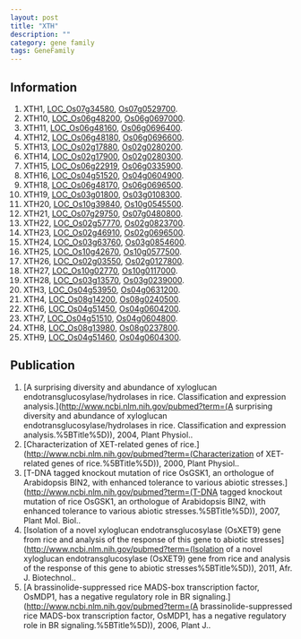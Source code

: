 ```yaml
---
layout: post
title: "XTH"
description: ""
category: gene family
tags: GeneFamily
---
```


## Information
1. XTH1, [LOC_Os07g34580](http://rice.plantbiology.msu.edu/cgi-bin/ORF_infopage.cgi?orf=LOC_Os07g34580), [Os07g0529700](http://rapdb.dna.affrc.go.jp/viewer/gbrowse_details/irgsp1?name=Os07g0529700).
2. XTH10, [LOC_Os06g48200](http://rice.plantbiology.msu.edu/cgi-bin/ORF_infopage.cgi?orf=LOC_Os06g48200), [Os06g0697000](http://rapdb.dna.affrc.go.jp/viewer/gbrowse_details/irgsp1?name=Os06g0697000).
3. XTH11, [LOC_Os06g48160](http://rice.plantbiology.msu.edu/cgi-bin/ORF_infopage.cgi?orf=LOC_Os06g48160), [Os06g0696400](http://rapdb.dna.affrc.go.jp/viewer/gbrowse_details/irgsp1?name=Os06g0696400).
4. XTH12, [LOC_Os06g48180](http://rice.plantbiology.msu.edu/cgi-bin/ORF_infopage.cgi?orf=LOC_Os06g48180), [Os06g0696600](http://rapdb.dna.affrc.go.jp/viewer/gbrowse_details/irgsp1?name=Os06g0696600).
5. XTH13, [LOC_Os02g17880](http://rice.plantbiology.msu.edu/cgi-bin/ORF_infopage.cgi?orf=LOC_Os02g17880), [Os02g0280200](http://rapdb.dna.affrc.go.jp/viewer/gbrowse_details/irgsp1?name=Os02g0280200).
6. XTH14, [LOC_Os02g17900](http://rice.plantbiology.msu.edu/cgi-bin/ORF_infopage.cgi?orf=LOC_Os02g17900), [Os02g0280300](http://rapdb.dna.affrc.go.jp/viewer/gbrowse_details/irgsp1?name=Os02g0280300).
7. XTH15, [LOC_Os06g22919](http://rice.plantbiology.msu.edu/cgi-bin/ORF_infopage.cgi?orf=LOC_Os06g22919), [Os06g0335900](http://rapdb.dna.affrc.go.jp/viewer/gbrowse_details/irgsp1?name=Os06g0335900).
8. XTH16, [LOC_Os04g51520](http://rice.plantbiology.msu.edu/cgi-bin/ORF_infopage.cgi?orf=LOC_Os04g51520), [Os04g0604900](http://rapdb.dna.affrc.go.jp/viewer/gbrowse_details/irgsp1?name=Os04g0604900).
9. XTH18, [LOC_Os06g48170](http://rice.plantbiology.msu.edu/cgi-bin/ORF_infopage.cgi?orf=LOC_Os06g48170), [Os06g0696500](http://rapdb.dna.affrc.go.jp/viewer/gbrowse_details/irgsp1?name=Os06g0696500).
10. XTH19, [LOC_Os03g01800](http://rice.plantbiology.msu.edu/cgi-bin/ORF_infopage.cgi?orf=LOC_Os03g01800), [Os03g0108300](http://rapdb.dna.affrc.go.jp/viewer/gbrowse_details/irgsp1?name=Os03g0108300).
11. XTH20, [LOC_Os10g39840](http://rice.plantbiology.msu.edu/cgi-bin/ORF_infopage.cgi?orf=LOC_Os10g39840), [Os10g0545500](http://rapdb.dna.affrc.go.jp/viewer/gbrowse_details/irgsp1?name=Os10g0545500).
12. XTH21, [LOC_Os07g29750](http://rice.plantbiology.msu.edu/cgi-bin/ORF_infopage.cgi?orf=LOC_Os07g29750), [Os07g0480800](http://rapdb.dna.affrc.go.jp/viewer/gbrowse_details/irgsp1?name=Os07g0480800).
13. XTH22, [LOC_Os02g57770](http://rice.plantbiology.msu.edu/cgi-bin/ORF_infopage.cgi?orf=LOC_Os02g57770), [Os02g0823700](http://rapdb.dna.affrc.go.jp/viewer/gbrowse_details/irgsp1?name=Os02g0823700).
14. XTH23, [LOC_Os02g46910](http://rice.plantbiology.msu.edu/cgi-bin/ORF_infopage.cgi?orf=LOC_Os02g46910), [Os02g0696500](http://rapdb.dna.affrc.go.jp/viewer/gbrowse_details/irgsp1?name=Os02g0696500).
15. XTH24, [LOC_Os03g63760](http://rice.plantbiology.msu.edu/cgi-bin/ORF_infopage.cgi?orf=LOC_Os03g63760), [Os03g0854600](http://rapdb.dna.affrc.go.jp/viewer/gbrowse_details/irgsp1?name=Os03g0854600).
16. XTH25, [LOC_Os10g42670](http://rice.plantbiology.msu.edu/cgi-bin/ORF_infopage.cgi?orf=LOC_Os10g42670), [Os10g0577500](http://rapdb.dna.affrc.go.jp/viewer/gbrowse_details/irgsp1?name=Os10g0577500).
17. XTH26, [LOC_Os02g03550](http://rice.plantbiology.msu.edu/cgi-bin/ORF_infopage.cgi?orf=LOC_Os02g03550), [Os02g0127800](http://rapdb.dna.affrc.go.jp/viewer/gbrowse_details/irgsp1?name=Os02g0127800).
18. XTH27, [LOC_Os10g02770](http://rice.plantbiology.msu.edu/cgi-bin/ORF_infopage.cgi?orf=LOC_Os10g02770), [Os10g0117000](http://rapdb.dna.affrc.go.jp/viewer/gbrowse_details/irgsp1?name=Os10g0117000).
19. XTH28, [LOC_Os03g13570](http://rice.plantbiology.msu.edu/cgi-bin/ORF_infopage.cgi?orf=LOC_Os03g13570), [Os03g0239000](http://rapdb.dna.affrc.go.jp/viewer/gbrowse_details/irgsp1?name=Os03g0239000).
20. XTH3, [LOC_Os04g53950](http://rice.plantbiology.msu.edu/cgi-bin/ORF_infopage.cgi?orf=LOC_Os04g53950), [Os04g0631200](http://rapdb.dna.affrc.go.jp/viewer/gbrowse_details/irgsp1?name=Os04g0631200).
21. XTH4, [LOC_Os08g14200](http://rice.plantbiology.msu.edu/cgi-bin/ORF_infopage.cgi?orf=LOC_Os08g14200), [Os08g0240500](http://rapdb.dna.affrc.go.jp/viewer/gbrowse_details/irgsp1?name=Os08g0240500).
22. XTH6, [LOC_Os04g51450](http://rice.plantbiology.msu.edu/cgi-bin/ORF_infopage.cgi?orf=LOC_Os04g51450), [Os04g0604200](http://rapdb.dna.affrc.go.jp/viewer/gbrowse_details/irgsp1?name=Os04g0604200).
23. XTH7, [LOC_Os04g51510](http://rice.plantbiology.msu.edu/cgi-bin/ORF_infopage.cgi?orf=LOC_Os04g51510), [Os04g0604800](http://rapdb.dna.affrc.go.jp/viewer/gbrowse_details/irgsp1?name=Os04g0604800).
24. XTH8, [LOC_Os08g13980](http://rice.plantbiology.msu.edu/cgi-bin/ORF_infopage.cgi?orf=LOC_Os08g13980), [Os08g0237800](http://rapdb.dna.affrc.go.jp/viewer/gbrowse_details/irgsp1?name=Os08g0237800).
25. XTH9, [LOC_Os04g51460](http://rice.plantbiology.msu.edu/cgi-bin/ORF_infopage.cgi?orf=LOC_Os04g51460), [Os04g0604300](http://rapdb.dna.affrc.go.jp/viewer/gbrowse_details/irgsp1?name=Os04g0604300).

## Publication
1. [A surprising diversity and abundance of xyloglucan endotransglucosylase/hydrolases in rice. Classification and expression analysis.](http://www.ncbi.nlm.nih.gov/pubmed?term=(A surprising diversity and abundance of xyloglucan endotransglucosylase/hydrolases in rice. Classification and expression analysis.%5BTitle%5D)), 2004, Plant Physiol..
2. [Characterization of XET-related genes of rice.](http://www.ncbi.nlm.nih.gov/pubmed?term=(Characterization of XET-related genes of rice.%5BTitle%5D)), 2000, Plant Physiol..
3. [T-DNA tagged knockout mutation of rice OsGSK1, an orthologue of Arabidopsis BIN2, with enhanced tolerance to various abiotic stresses.](http://www.ncbi.nlm.nih.gov/pubmed?term=(T-DNA tagged knockout mutation of rice OsGSK1, an orthologue of Arabidopsis BIN2, with enhanced tolerance to various abiotic stresses.%5BTitle%5D)), 2007, Plant Mol. Biol..
4. [Isolation of a novel xyloglucan endotransglucosylase (OsXET9) gene from rice and analysis of the response of this gene to abiotic stresses](http://www.ncbi.nlm.nih.gov/pubmed?term=(Isolation of a novel xyloglucan endotransglucosylase (OsXET9) gene from rice and analysis of the response of this gene to abiotic stresses%5BTitle%5D)), 2011, Afr. J. Biotechnol..
5. [A brassinolide-suppressed rice MADS-box transcription factor, OsMDP1, has a negative regulatory role in BR signaling.](http://www.ncbi.nlm.nih.gov/pubmed?term=(A brassinolide-suppressed rice MADS-box transcription factor, OsMDP1, has a negative regulatory role in BR signaling.%5BTitle%5D)), 2006, Plant J..


